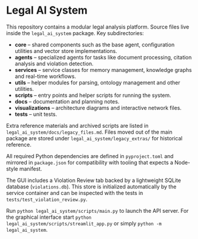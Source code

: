 # Legal AI System

This repository contains a modular legal analysis platform. Source files live inside the `legal_ai_system` package. Key subdirectories:

- **core** – shared components such as the base agent, configuration utilities and vector store implementations.
- **agents** – specialized agents for tasks like document processing, citation analysis and violation detection.
- **services** – service classes for memory management, knowledge graphs and real-time workflows.
- **utils** – helper modules for parsing, ontology management and other utilities.
- **scripts** – entry points and helper scripts for running the system.
- **docs** – documentation and planning notes.
- **visualizations** – architecture diagrams and interactive network files.
- **tests** – unit tests.

Extra reference materials and archived scripts are listed in
`legal_ai_system/docs/legacy_files.md`. Files moved out of the main package are
stored under `legal_ai_system/legacy_extras/` for historical reference.

All required Python dependencies are defined in `pyproject.toml` and mirrored in
`package.json` for compatibility with tooling that expects a Node-style manifest.

The GUI includes a Violation Review tab backed by a lightweight SQLite database
(`violations.db`). This store is initialized automatically by the service
container and can be inspected with the tests in `tests/test_violation_review.py`.

Run `python legal_ai_system/scripts/main.py` to launch the API server.
For the graphical interface start `python legal_ai_system/scripts/streamlit_app.py` or simply `python -m legal_ai_system`.
